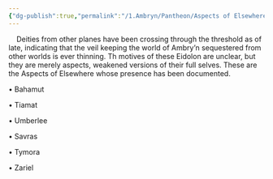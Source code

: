 ```yaml
---
{"dg-publish":true,"permalink":"/1.Ambryn/Pantheon/Aspects of Elsewhere/Aspects of Elsewhere/"}
---
```


    Deities from other planes have been crossing through the threshold as of late, indicating that the veil keeping the world of Ambry’n sequestered from other worlds is ever thinning. Th motives of these Eidolon are unclear, but they are merely aspects, weakened versions of their full selves. These are the Aspects of Elsewhere whose presence has been documented.  

• Bahamut

• Tiamat

• Umberlee

• Savras

• Tymora

• Zariel